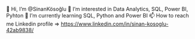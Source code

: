 👋 Hi, I’m @SinanKösoğlu 
👀 I’m interested in Data Analytics, SQL, Power BI, Pyhton 
🌱 I’m currently learning SQL, Python and Power BI 
📫 How to reach me Linkedin profile => https://www.linkedin.com/in/sinan-kosoglu-42ab9838/
